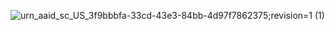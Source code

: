 ![urn_aaid_sc_US_3f9bbbfa-33cd-43e3-84bb-4d97f7862375;revision=1 (1)](https://user-images.githubusercontent.com/86683029/141349923-fb752fe2-f4b9-4ea5-a802-a56b5cd0d345.png)

